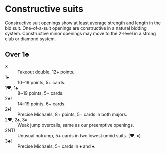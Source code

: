 Constructive suits
==================
Constructive suit openings show at least average strength and length in the
bid suit.  One-of-a-suit openings are constructive in a natural bidding system.
Constructive minor openings may move to the 2-level in a strong club or diamond
system.

Over 1♣
-------
<dl>
  <dt>X</dt>
  <dd>Takeout double, 12+ points.</dd>

  <dt>1♦</dt>
  <dd>10~19 points, 5+ cards.</dd>

  <dt>1♥, 1♠</dt>
  <dd>8~19 points, 5+ cards.</dd>

  <dt>2♣!</dt>
  <dd>14~19 points, 6+ cards.</dd>

  <dt>2♦!</dt>
  <dd>Precise Michaels, 8+ points, 5+ cards in both majors.</dd>

  <dt>2♥, 2♠, 3♦</dt>
  <dd>Weak jump overcalls, same as our preemptive openings.</dd>

  <dt>2NT!</dt>
  <dd>Unusual notrump, 5+ cards in two lowest unbid suits. (♥, ♦)</dd>

  <dt>3♣!</dt>
  <dd>Precise Michaels, 5+ cards in ♠ and ♦.</dd>
</dl>
